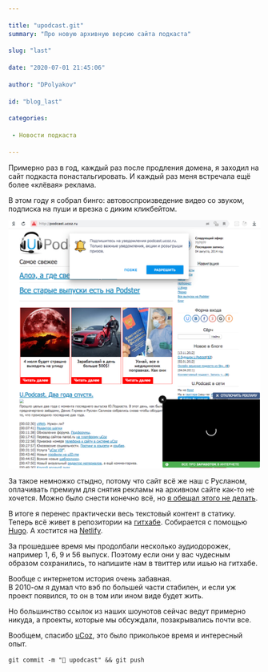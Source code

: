 ```yaml
---

title: "upodcast.git"
summary: "Про новую архивную версию сайта подкаста"

slug: "last"

date: "2020-07-01 21:45:06"

author: "DPolyakov"

id: "blog_last"

categories:

 - Новости подкаста

---
```


Примерно раз в год, каждый раз после продления домена, я заходил на сайт подкаста понастальгировать. И каждый раз меня встречала ещё более «клёвая» реклама.

В этом году я собрал бинго: автовоспроизведение видео со звуком, подписка на пуши и врезка с диким кликбейтом.

![](screen.png)

За такое немножко стыдно, потому что сайт всё же наш с Русланом, оплачивать премиум для снятия рекламы на архивном сайте как-то не хочется. Можно было снести конечно всё, но [я обещал этого не делать](/blog/o_budushhem_u_podcast/2012-11-12-8/#comment3342).

В итоге я перенес практически весь текстовый контент в статику. Теперь всё живет в репозитории на [гитхабе](https://github.com/upodcast/site). Собирается с помощью [Hugo](https://gohugo.io). А хостится на [Netlify](https://netlify.com). 

За прошедшее время мы продолбали несколько аудиодорожек, например 1, 6, 9 и 56 выпуск. Поэтому если они у вас чудесным образом сохранились, то напишите нам в твиттер или ишью на гитхабе.

Вообще с интернетом иcтория очень забавная.  
В 2010-ом я думал что вэб по большей части стабилен, и если уж проект появился, то он в том или ином виде будет жить. 

Но большинство ссылок из наших шоунотов сейчас ведут примерно никуда, а проекты, которые мы обсуждали, позакрывались почти все.

Вообщем, спасибо [uCoz](https://ucoz.ru/), это было приколькое время и интересный опыт.

`git commit -m "💾 upodcast" && git push`